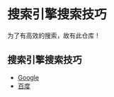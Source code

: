 <div>
  <h1>搜索引擎搜索技巧</h1>
  <p>为了有高效的搜索，故有此仓库！</p>
</div>


## 搜索引擎搜索技巧
* [Google](/google/README.md)
* [百度](/baidu/README.md)

